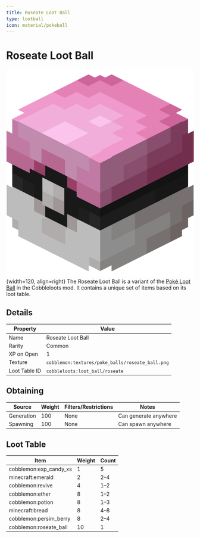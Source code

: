 ```yaml
---
title: Roseate Loot Ball
type: lootball
icon: material/pokeball
---
```


# Roseate Loot Ball

![Roseate Ball](<../../assets/ball/Roseate_Ball_(model).png>){width=120, align=right}
The Roseate Loot Ball is a variant of the [Poké Loot Ball](poké.md) in the Cobbleloots mod. It contains a unique set of items based on its loot table.

## Details

| Property      | Value                                            |
| ------------- | ------------------------------------------------ |
| Name          | Roseate Loot Ball                                |
| Rarity        | Common                                           |
| XP on Open    | 1                                                |
| Texture       | `cobblemon:textures/poke_balls/roseate_ball.png` |
| Loot Table ID | `cobbleloots:loot_ball/roseate`                  |

## Obtaining

| Source     | Weight | Filters/Restrictions | Notes                 |
| ---------- | ------ | -------------------- | --------------------- |
| Generation | 100    | None                 | Can generate anywhere |
| Spawning   | 100    | None                 | Can spawn anywhere    |

## Loot Table

<!-- Fill in the loot table for Roseate Ball here -->

| Item                   | Weight | Count |
| ---------------------- | ------ | ----- |
| cobblemon:exp_candy_xs | 1      | 5     |
| minecraft:emerald      | 2      | 2–4   |
| cobblemon:revive       | 4      | 1–2   |
| cobblemon:ether        | 8      | 1–2   |
| cobblemon:potion       | 8      | 1–3   |
| minecraft:bread        | 8      | 4–8   |
| cobblemon:persim_berry | 8      | 2–4   |
| cobblemon:roseate_ball | 10     | 1     |
